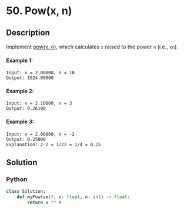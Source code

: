 # 50. Pow(x, n)

## Description
Implement [pow(x, n)](http://www.cplusplus.com/reference/valarray/pow/), which calculates `x` raised to the power `n` (i.e., `xn`).

#### Example 1:
```
Input: x = 2.00000, n = 10
Output: 1024.00000
```

#### Example 2:
```
Input: x = 2.10000, n = 3
Output: 9.26100
```

#### Example 3:
```
Input: x = 2.00000, n = -2
Output: 0.25000
Explanation: 2-2 = 1/22 = 1/4 = 0.25
```


## Solution

### Python
```python
class Solution:
    def myPow(self, x: float, n: int) -> float:
        return x ** n
```